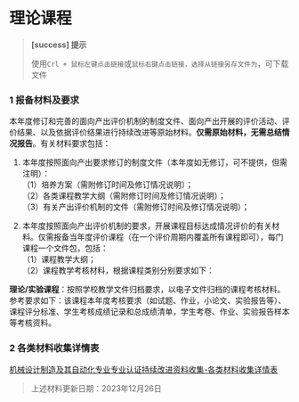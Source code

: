 # 理论课程


> **[success] 提示**
> 
> 使用`Crl + 鼠标左键点击链接`或`鼠标右键点击链接，选择从链接另存文件为`，可下载文件
> 


### 1 报备材料及要求

本年度修订和完善的面向产出评价机制的制度文件、面向产出开展的评价活动、评价结果、以及依据评价结果进行持续改进等原始材料。**仅需原始材料，无需总结情况报告**。有关材料要求包括：

1. 本年度按照面向产出要求修订的制度文件（本年度如无修订，可不提供，但需注明）：<br/>
（1）培养方案（需附修订时间及修订情况说明）；<br/>
（2）各类课程教学大纲（需附修订时间及修订情况说明）；<br/>
（3）有关产出评价机制的文件（需附修订时间及修订情况说明）；<br/>

2. 本年度按照面向产出评价机制的要求，开展课程目标达成情况评价的有关材料。仅需报备当年度评价课程（在一个评价周期内覆盖所有课程即可），每门课程一个文件包，包括：<br/>
（1）课程教学大纲；<br/>
（2）课程教学考核材料，根据课程类别分别要求如下：

**理论/实验课程**：按照学校教学文件归档要求，以电子文件归档的课程考核材料。参考要求如下：该课程本年度考核要求（如试题、作业，小论文、实验报告等）、课程评分标准、学生考核成绩记录和总成绩清单，学生考卷、作业、实验报告样本等考核资料。


### 2 各类材料收集详情表

[机械设计制造及其自动化专业专业认证持续改进资料收集-各类材料收集详情表](./files/机械设计制造及其自动化专业专业认证持续改进资料收集-各类材料收集详情表.docx)

> 上述材料更新日期：2023年12月26日
